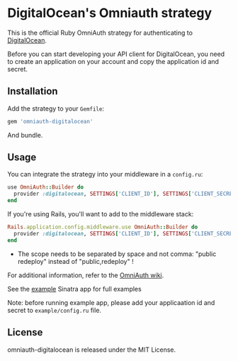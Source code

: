 # DigitalOcean's Omniauth strategy

This is the official Ruby OmniAuth strategy for authenticating to [DigitalOcean](https://www.digitalocean.com).

Before you can start developing your API client for DigitalOcean, you need to create an application on your account and copy the application id and secret.

## Installation

Add the strategy to your `Gemfile`:

```ruby
gem 'omniauth-digitalocean'
```

And bundle.

## Usage

You can integrate the strategy into your middleware in a `config.ru`:

```ruby
use OmniAuth::Builder do
  provider :digitalocean, SETTINGS['CLIENT_ID'], SETTINGS['CLIENT_SECRET'], scope: "read write"
end
```

If you're using Rails, you'll want to add to the middleware stack:

```ruby
Rails.application.config.middleware.use OmniAuth::Builder do
  provider :digitalocean, SETTINGS['CLIENT_ID'], SETTINGS['CLIENT_SECRET'], scope: "read write"
end
```

- The scope needs to be separated by space and not comma: "public redeploy" instead of "public,redeploy" !

For additional information, refer to the [OmniAuth wiki](https://github.com/intridea/omniauth/wiki).

See the [example](https://github.com/digitaloceancloud/omniauth-digitalocean/blob/master/example/sinatra/config.ru) Sinatra app for full examples

Note: before running example app, please add your applicaation id and secret to ` example/config.ru ` file.

## License

omniauth-digitalocean is released under the MIT License.
